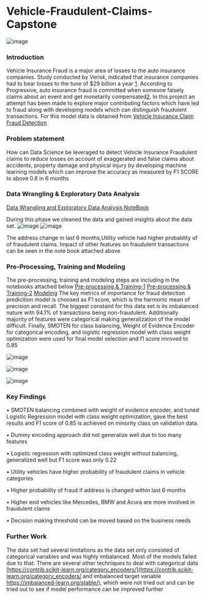 # Vehicle-Fraudulent-Claims-Capstone
![image](https://user-images.githubusercontent.com/95660642/192659637-5908361d-8485-464f-a82e-7fd8083a46cc.png)
### Introduction
Vehicle Insurance Fraud is a major area of losses to the auto insurance companies. Study conducted by
Verisk, indicated that insurance companies had to bear losses to the tune of $29 billion a year [1](https://www.iii.org/article/background-on-insurance-fraud).
According to Progressive, auto insurance fraud is committed when someone falsely claims about an event
and get monetarily compensated[2](https://www.progressive.com/answers/car-insurance-fraud). In this project an attempt has been made to explore major
contributing factors which have led to fraud along with developing models which can distinguish
fraudulent transactions. For this model data is obtained from [Vehicle Insurance Claim Fraud Detection](https://www.kaggle.com/shivamb/vehicle-claim-fraud-detection)

### Problem statement
How can Data Science be leveraged to detect Vehicle Insurance Fraudulent claims to reduce losses on 
account of exaggerated and false claims about accidents, property damage and physical injury by 
developing machine learning models which can improve the accuracy as measured by F1 SCORE to 
above 0.8 in 6 months

### Data Wrangling & Exploratory Data Analysis
[Data Wrangling and Exploratory Data Analysis NoteBook](https://github.com/vishrast/Vehicle-Fraudulent-Claims-Capstone/blob/ad45778b23be1dffabdd59e085c499ec3469dfd2/Data%20Wrangling%20and%20Exploratory%20Data%20Analysis.ipynb)

During this phase we cleaned the data and gained insights about the data set.
![image](https://user-images.githubusercontent.com/95660642/192667584-6cf51c47-74ee-4581-a4a2-3f7c119f6868.png)
![image](https://user-images.githubusercontent.com/95660642/192667765-333a3d53-27b7-49d8-be20-46e542b8f44f.png)

The address change in last 6 months,Utility vehicle had higher probablity of of fraudulent claims. Impact of other features on fraudulent transactions can be seen in the note book attached above

### Pre-Processing, Training and Modeling
The pre-processing, training and modeling steps are including in the notebooks attached below
[Pre-processing & Training-1](https://github.com/vishrast/Vehicle-Insurance-Fraud-Detection-/blob/1f88b674e4e48d3f1f7d527ea05480f6dfe99205/Pre-Processing%20and%20Training-%20Phase%201.ipynb)
[Pre-processing & Training-2](https://github.com/vishrast/Vehicle-Insurance-Fraud-Detection-/blob/1f88b674e4e48d3f1f7d527ea05480f6dfe99205/Pre-Processing%20and%20Training-Phase2.ipynb)
[Modeling](https://github.com/vishrast/Vehicle-Insurance-Fraud-Detection-/blob/1f88b674e4e48d3f1f7d527ea05480f6dfe99205/Modeling.ipynb)
The key metrics of importance for fraud detection predicition model is choosed as F1 score, which is the harmonic mean of precision and recall. The biggest constaint for this data set is its imbalanced nature with 94.1% of transactions being  non-fraudulent. Additionally majority of features were categorical making generalization of the model difficult. Finally, SMOTEN for class balancing, Weight of Evidence Encoder for categorical encoding, and logistic regression model with class weight optimization were used for final model selection and f1 score imroved to 0.85

![image](https://user-images.githubusercontent.com/95660642/192673052-0d9acbd6-2583-4de4-b5bd-58230c812982.png)

![image](https://user-images.githubusercontent.com/95660642/192673127-143e45d6-66ae-49ad-90a8-9db2b455414c.png)

![image](https://user-images.githubusercontent.com/95660642/192673177-8743dc1b-ec81-4360-abd9-3ee1a33ceca5.png)


### Key Findings
•	SMOTEN balancing combined with weight of evidence encoder, and tuned Logistic Regression model with class weight optimization, gave the best results and F1 score of 0.85 is achieved on minority class on validation data.

•	Dummy encoding approach did not generalize well due to too many features

•	Logistic regression with optimized class weight without balancing, generalized well but F1 score was only 0.22

•	Utility vehicles have higher probability of fraudulent claims in vehicle categories

•	Higher probability of fraud if address is changed within last 6 months 

•	Higher end vehicles like Mercedes, BMW and Acura are more involved in fraudulent claims

•	Decision making threshold can be moved based on the business needs

### Further Work
The data set had several limitations as the data set only consisted of categorical variables and was highly imbalanced. Most of the models failed due to that. There are several other techniques to deal with categorical data [https://contrib.scikit-learn.org/category_encoders/](https://contrib.scikit-learn.org/category_encoders/ and imbalanced target variable https://imbalanced-learn.org/stable/), which were not tried out and can be tried out to see if model performance can be improved further





